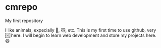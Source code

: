 # cmrepo
My first repository

I like animals, expecially :dog:, :cat:, etc. This is my first time to use github, very :cool: here. I will begin to learn web development and store my projects here. :smile:
